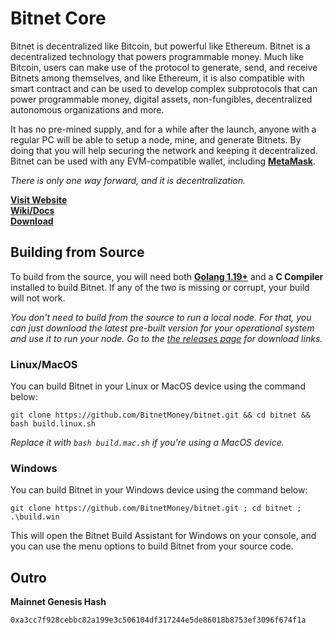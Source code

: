 # Bitnet Core

Bitnet is decentralized like Bitcoin, but powerful like Ethereum. Bitnet is a decentralized technology that powers programmable money. Much like Bitcoin, users can make use of the protocol to generate, send, and receive Bitnets among themselves, and like Ethereum, it is also compatible with smart contract and can be used to develop complex subprotocols that can power programmable money, digital assets, non-fungibles, decentralized autonomous organizations and more.

It has no pre-mined supply, and for a while after the launch, anyone with a regular PC will be able to setup a node, mine, and generate Bitnets. By doing that you will help securing the network and keeping it decentralized. Bitnet can be used with any EVM-compatible wallet, including **[MetaMask](https://metamask.io/download/)**.

*There is only one way forward, and it is decentralization.*

**[Visit Website](https://bitnet.money/)**  
**[Wiki/Docs](https://github.com/BitnetMoney/bitnet/wiki)**  
**[Download](https://github.com/BitnetMoney/bitnet/releases)**  

## Building from Source

To build from the source, you will need both **[Golang 1.19+](https://go.dev/dl/)** and a **C Compiler** installed to build Bitnet. If any of the two is missing or corrupt, your build will not work.
  
*You don't need to build from the source to run a local node. For that, you can just download the latest pre-built version for your operational system and use it to run your node. Go to the [the releases page](/BitnetMoney/bitnet/releases) for download links.*

### Linux/MacOS

You can build Bitnet in your Linux or MacOS device using the command below:

```
git clone https://github.com/BitnetMoney/bitnet.git && cd bitnet && bash build.linux.sh
```

*Replace it with `bash build.mac.sh` if you're using a MacOS device.*

### Windows

You can build Bitnet in your Windows device using the command below:

```
git clone https://github.com/BitnetMoney/bitnet.git ; cd bitnet ; .\build.win
```

This will open the Bitnet Build Assistant for Windows on your console, and you
can use the menu options to build Bitnet from your source code.

## Outro

**Mainnet Genesis Hash**

```
0xa3cc7f928cebbc82a199e3c506104df317244e5de86018b8753ef3096f674f1a
```
